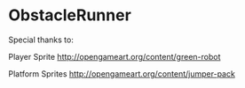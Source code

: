 # ObstacleRunner


Special thanks to:

Player Sprite
http://opengameart.org/content/green-robot

Platform Sprites
http://opengameart.org/content/jumper-pack
